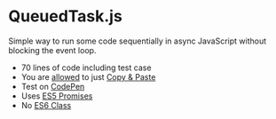 # QueuedTask.js

Simple way to run some code sequentially in async JavaScript without blocking the event loop.

- 70 lines of code including test case
- You are [allowed](LICENSE) to just [Copy & Paste](QueuedTask.js#L1)
- Test on [CodePen](https://codepen.io/mskr/pen/yLRVmBj?editors=0012)
- Uses [ES5 Promises](https://caniuse.com/promises)
- No [ES6 Class](https://caniuse.com/es6-class)
